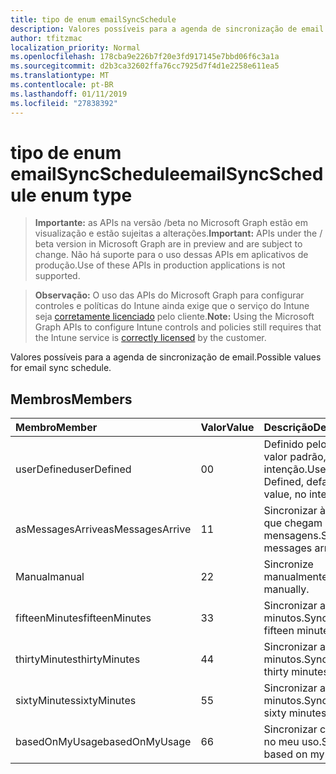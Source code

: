 ```yaml
---
title: tipo de enum emailSyncSchedule
description: Valores possíveis para a agenda de sincronização de email.
author: tfitzmac
localization_priority: Normal
ms.openlocfilehash: 178cba9e226b7f20e3fd917145e7bbd06f6c3a1a
ms.sourcegitcommit: d2b3ca32602ffa76cc7925d7f4d1e2258e611ea5
ms.translationtype: MT
ms.contentlocale: pt-BR
ms.lasthandoff: 01/11/2019
ms.locfileid: "27838392"
---
```

# <a name="emailsyncschedule-enum-type"></a><span data-ttu-id="4ebc3-103">tipo de enum emailSyncSchedule</span><span class="sxs-lookup"><span data-stu-id="4ebc3-103">emailSyncSchedule enum type</span></span>

> <span data-ttu-id="4ebc3-104">**Importante:** as APIs na versão /beta no Microsoft Graph estão em visualização e estão sujeitas a alterações.</span><span class="sxs-lookup"><span data-stu-id="4ebc3-104">**Important:** APIs under the / beta version in Microsoft Graph are in preview and are subject to change.</span></span> <span data-ttu-id="4ebc3-105">Não há suporte para o uso dessas APIs em aplicativos de produção.</span><span class="sxs-lookup"><span data-stu-id="4ebc3-105">Use of these APIs in production applications is not supported.</span></span>

> <span data-ttu-id="4ebc3-106">**Observação:** O uso das APIs do Microsoft Graph para configurar controles e políticas do Intune ainda exige que o serviço do Intune seja [corretamente licenciado](https://go.microsoft.com/fwlink/?linkid=839381) pelo cliente.</span><span class="sxs-lookup"><span data-stu-id="4ebc3-106">**Note:** Using the Microsoft Graph APIs to configure Intune controls and policies still requires that the Intune service is [correctly licensed](https://go.microsoft.com/fwlink/?linkid=839381) by the customer.</span></span>

<span data-ttu-id="4ebc3-107">Valores possíveis para a agenda de sincronização de email.</span><span class="sxs-lookup"><span data-stu-id="4ebc3-107">Possible values for email sync schedule.</span></span>
## <a name="members"></a><span data-ttu-id="4ebc3-108">Membros</span><span class="sxs-lookup"><span data-stu-id="4ebc3-108">Members</span></span>
|<span data-ttu-id="4ebc3-109">Membro</span><span class="sxs-lookup"><span data-stu-id="4ebc3-109">Member</span></span>|<span data-ttu-id="4ebc3-110">Valor</span><span class="sxs-lookup"><span data-stu-id="4ebc3-110">Value</span></span>|<span data-ttu-id="4ebc3-111">Descrição</span><span class="sxs-lookup"><span data-stu-id="4ebc3-111">Description</span></span>|
|:---|:---|:---|
|<span data-ttu-id="4ebc3-112">userDefined</span><span class="sxs-lookup"><span data-stu-id="4ebc3-112">userDefined</span></span>|<span data-ttu-id="4ebc3-113">0</span><span class="sxs-lookup"><span data-stu-id="4ebc3-113">0</span></span>|<span data-ttu-id="4ebc3-114">Definido pelo usuário, valor padrão, sem intenção.</span><span class="sxs-lookup"><span data-stu-id="4ebc3-114">User Defined, default value, no intent.</span></span>|
|<span data-ttu-id="4ebc3-115">asMessagesArrive</span><span class="sxs-lookup"><span data-stu-id="4ebc3-115">asMessagesArrive</span></span>|<span data-ttu-id="4ebc3-116">1</span><span class="sxs-lookup"><span data-stu-id="4ebc3-116">1</span></span>|<span data-ttu-id="4ebc3-117">Sincronizar à medida que chegam mensagens.</span><span class="sxs-lookup"><span data-stu-id="4ebc3-117">Sync as messages arrive.</span></span>|
|<span data-ttu-id="4ebc3-118">Manual</span><span class="sxs-lookup"><span data-stu-id="4ebc3-118">manual</span></span>|<span data-ttu-id="4ebc3-119">2</span><span class="sxs-lookup"><span data-stu-id="4ebc3-119">2</span></span>|<span data-ttu-id="4ebc3-120">Sincronize manualmente.</span><span class="sxs-lookup"><span data-stu-id="4ebc3-120">Sync manually.</span></span>|
|<span data-ttu-id="4ebc3-121">fifteenMinutes</span><span class="sxs-lookup"><span data-stu-id="4ebc3-121">fifteenMinutes</span></span>|<span data-ttu-id="4ebc3-122">3</span><span class="sxs-lookup"><span data-stu-id="4ebc3-122">3</span></span>|<span data-ttu-id="4ebc3-123">Sincronizar a cada 15 minutos.</span><span class="sxs-lookup"><span data-stu-id="4ebc3-123">Sync every fifteen minutes.</span></span>|
|<span data-ttu-id="4ebc3-124">thirtyMinutes</span><span class="sxs-lookup"><span data-stu-id="4ebc3-124">thirtyMinutes</span></span>|<span data-ttu-id="4ebc3-125">4</span><span class="sxs-lookup"><span data-stu-id="4ebc3-125">4</span></span>|<span data-ttu-id="4ebc3-126">Sincronizar a cada 30 minutos.</span><span class="sxs-lookup"><span data-stu-id="4ebc3-126">Sync every thirty minutes.</span></span>|
|<span data-ttu-id="4ebc3-127">sixtyMinutes</span><span class="sxs-lookup"><span data-stu-id="4ebc3-127">sixtyMinutes</span></span>|<span data-ttu-id="4ebc3-128">5</span><span class="sxs-lookup"><span data-stu-id="4ebc3-128">5</span></span>|<span data-ttu-id="4ebc3-129">Sincronizar a cada 60 minutos.</span><span class="sxs-lookup"><span data-stu-id="4ebc3-129">Sync every sixty minutes.</span></span>|
|<span data-ttu-id="4ebc3-130">basedOnMyUsage</span><span class="sxs-lookup"><span data-stu-id="4ebc3-130">basedOnMyUsage</span></span>|<span data-ttu-id="4ebc3-131">6</span><span class="sxs-lookup"><span data-stu-id="4ebc3-131">6</span></span>|<span data-ttu-id="4ebc3-132">Sincronizar com base no meu uso.</span><span class="sxs-lookup"><span data-stu-id="4ebc3-132">Sync based on my usage.</span></span>|





